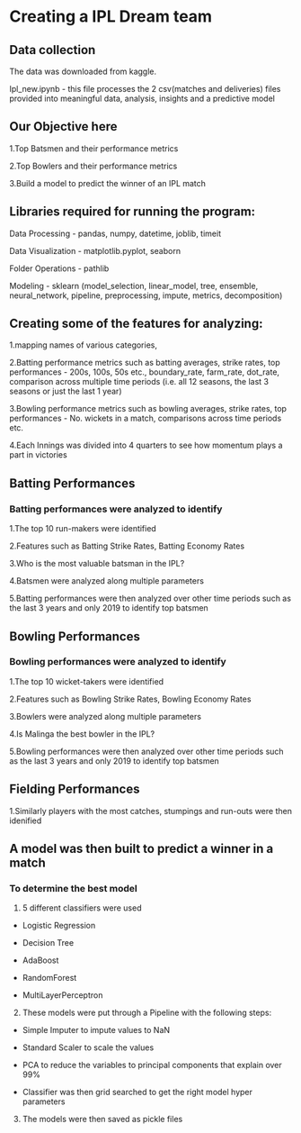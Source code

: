 # Creating a IPL Dream team
## Data collection 
The data was downloaded from kaggle. 

Ipl_new.ipynb - this file processes the 2 csv(matches and deliveries) files provided into meaningful data, analysis, insights and a predictive model

## Our Objective here
1.Top Batsmen and their performance metrics

2.Top Bowlers and their performance metrics

3.Build a model to predict the winner of an IPL match

## Libraries required for running the program:
Data Processing - pandas, numpy, datetime, joblib, timeit

Data Visualization - matplotlib.pyplot, seaborn

Folder Operations - pathlib

Modeling - sklearn (model_selection, linear_model, tree, ensemble, neural_network, pipeline, preprocessing, impute, metrics, decomposition)

## Creating some of the features for analyzing:
1.mapping names of various categories,

2.Batting performance metrics such as batting averages, strike rates, top performances - 200s, 100s, 50s etc., boundary_rate, farm_rate, dot_rate, comparison across multiple time periods (i.e. all 12 seasons, the last 3 seasons or just the last 1 year)

3.Bowling performance metrics such as bowling averages, strike rates, top performances - No. wickets in a match, comparisons across time periods etc.

4.Each Innings was divided into 4 quarters to see how momentum plays a part in victories

## Batting Performances
### Batting performances were analyzed to identify
1.The top 10 run-makers were identified

2.Features such as Batting Strike Rates, Batting Economy Rates

3.Who is the most valuable batsman in the IPL?

4.Batsmen were analyzed along multiple parameters

5.Batting performances were then analyzed over other time periods such as the last 3 years and only 2019 to identify top batsmen

## Bowling Performances
### Bowling performances were analyzed to identify
1.The top 10 wicket-takers were identified

2.Features such as Bowling Strike Rates, Bowling Economy Rates

3.Bowlers were analyzed along multiple parameters

4.Is Malinga the best bowler in the IPL?

5.Bowling performances were then analyzed over other time periods such as the last 3 years and only 2019 to identify top batsmen

## Fielding Performances
1.Similarly players with the most catches, stumpings and run-outs were then idenified

## A model was then built to predict a winner in a match
### To determine the best model
1. 5 different classifiers were used

- Logistic Regression

- Decision Tree

- AdaBoost

- RandomForest

- MultiLayerPerceptron

2. These models were put through a Pipeline with the following steps:

- Simple Imputer to impute values to NaN

- Standard Scaler to scale the values

- PCA to reduce the variables to principal components that explain over 99%

- Classifier was then grid searched to get the right model hyper parameters

3. The models were then saved as pickle files
